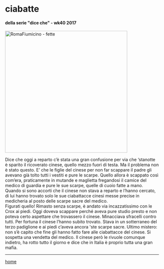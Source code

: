 # ciabatte    

#### della serie "dice che" - wk40 2017  
<img src="https://drive.google.com/uc?id=1QvnIgbq5RrACUS8AhoDSQ_g-KAwJ5Kp0" alt="RomaFiumicino - fette" width="400">   
<!--- /interarete027.png  --->  

Dice che oggi a reparto c’è stata una gran confusione per via che ‘stanotte è sparito il ricoverato cinese, quello mezzo fuori di testa. Ma il problema non è stato questo. E’ che le figlie del cinese per non far scappare il padre gli avevano già tolto tutti i vestiti e pure le scarpe. Quello allora è scappato così com’era, praticamente in mutande e maglietta fregandosi il camice del medico di guardia e pure le sue scarpe, quelle di cuoio fatte a mano. Quando si sono accorti che il cinese non stava a reparto e l’hanno cercato, di lui hanno trovato solo le sue ciabattacce cinesi messe precise in medicheria al posto delle scarpe sacre del medico.  
Figurati quello! Rimasto senza scarpe, è andato via incazzatissimo con le Crox ai piedi. Oggi doveva scappare perché aveva pure studio presto e non poteva certo aspettare che trovassero il cinese. Minacciava sfracelli contro tutti. Per fortuna il cinese l’hanno subito trovato. Stava in un sotterraneo del terzo padiglione e ai piedi c’aveva ancora 'ste scarpe sacre.
Ultimo mistero: non s’è capito che fine gli hanno fatto fare alle ciabattacce del cinese. Si sospetta una vendetta del medico. Il cinese però le rivuole comunque indietro, ha rotto tutto il giorno e dice che in Italia è proprio tutta una gran mafia.

---
[home](/interarete.md) 
